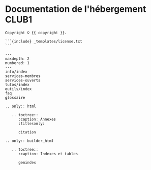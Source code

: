Documentation de l'hébergement CLUB1
====================================

````{only} not latex
Copyright © {{ copyright }}.

```{include} _templates/license.txt
```
````

```{toctree}
---
maxdepth: 2
numbered: 1
---
info/index
services-membres
services-ouverts
tutos/index
outils/index
faq
glossaire
```


```{eval-rst}
.. only:: html

   .. toctree::
      :caption: Annexes
      :titlesonly:

      citation

.. only:: builder_html

   .. toctree::
      :caption: Indexes et tables

      genindex
```
